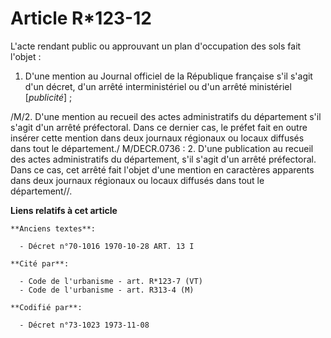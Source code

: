 # Article R*123-12

L'acte rendant public ou approuvant un plan d'occupation des sols fait l'objet :

1. D'une mention au Journal officiel de la République française s'il s'agit d'un décret, d'un arrêté interministériel ou d'un
arrêté ministériel [*publicité*] ;

/M/2. D'une mention au recueil des actes administratifs du département s'il s'agit d'un arrêté préfectoral. Dans ce dernier
cas, le préfet fait en outre insérer cette mention dans deux journaux régionaux ou locaux diffusés dans tout le département./
M/DECR.0736 : 2. D'une publication au recueil des actes administratifs du département, s'il s'agit d'un arrêté préfectoral.
Dans ce cas, cet arrêté fait l'objet d'une mention en caractères apparents dans deux journaux régionaux ou locaux diffusés
dans tout le département//.

**Liens relatifs à cet article**

	**Anciens textes**:

	  - Décret n°70-1016 1970-10-28 ART. 13 I

	**Cité par**:

	  - Code de l'urbanisme - art. R*123-7 (VT)
	  - Code de l'urbanisme - art. R313-4 (M)

	**Codifié par**:

	  - Décret n°73-1023 1973-11-08
